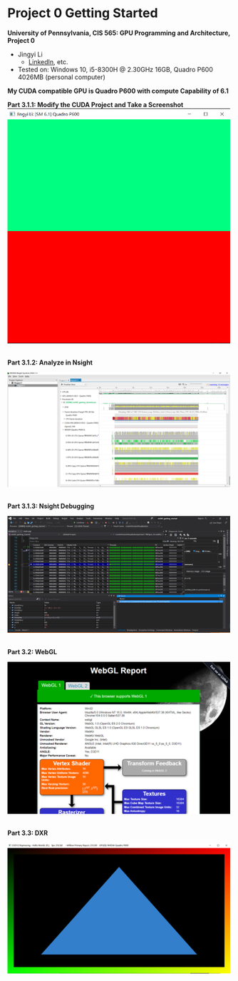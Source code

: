 Project 0 Getting Started
====================

**University of Pennsylvania, CIS 565: GPU Programming and Architecture, Project 0**

* Jingyi Li
  * [LinkedIn](https://www.linkedin.com/feed/), etc.
* Tested on: Windows 10, i5-8300H @ 2.30GHz 16GB, Quadro P600 4026MB (personal computer)

**My CUDA compatible GPU is Quadro P600 with compute Capability of 6.1**

<!-- ![Screenshot-1](images/sh_1.PNG) -->
**Part 3.1.1: Modify the CUDA Project and Take a Screenshot**
<img src="images/sh_1.PNG" width="500" />
&nbsp;<br/>


**Part 3.1.2: Analyze in Nsight**
<!-- ![Screenshot-2](images/sh_2.PNG) -->
<img src="images/sh_2.PNG" width="500" />
&nbsp;<br/>



**Part 3.1.3: Nsight Debugging**
<!-- ![Screenshot-3](images/sh_3.PNG) -->
<img src="images/sh_3.PNG" width="500" />
&nbsp;<br/>


**Part 3.2: WebGL**
<!-- ![Screenshot-4](images/sh_4.PNG) -->
<img src="images/sh_4.PNG" width="500" />
&nbsp;<br/>

**Part 3.3: DXR**
<!-- ![Screenshot-5](images/sh_5.PNG) -->
<img src="images/sh_5.PNG" width="500" />
&nbsp;<br/>


